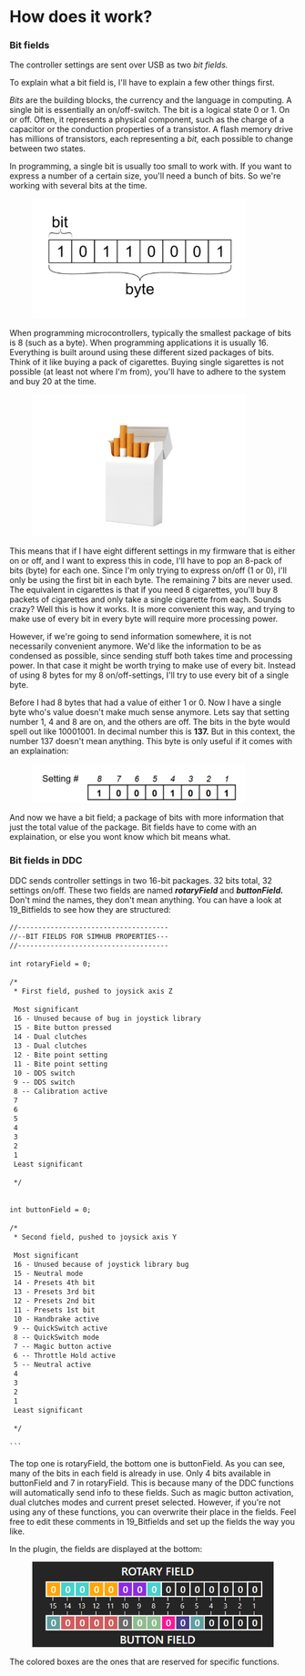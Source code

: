 # How does it work?

### Bit fields

The controller settings are sent over USB as two _bit fields._&#x20;

To explain what a bit field is, I'll have to explain a few other things first.

_Bits_ are the building blocks, the currency and the language in computing. A single bit is essentially an on/off-switch. The bit is a logical state 0 or 1. On or off. Often, it represents a physical component, such as the charge of a capacitor or the conduction properties of a transistor. A flash memory drive has millions of transistors, each representing a _bit,_ each possible to change between two states.&#x20;

In programming, a single bit is usually too small to work with. If you want to express a number of a certain size, you'll need a bunch of bits. So we're working with several bits at the time.&#x20;

<figure><img src="../../.gitbook/assets/image (121).png" alt="" width="375"><figcaption></figcaption></figure>

When programming microcontrollers, typically the smallest package of bits is 8 (such as a byte). When programming applications it is usually 16. Everything is built around using these different sized packages of bits. Think of it like buying a pack of cigarettes. Buying single sigarettes is not possible (at least not where I'm from), you'll have to adhere to the system and buy 20 at the time.&#x20;

<figure><img src="../../.gitbook/assets/image (124).png" alt="" width="375"><figcaption></figcaption></figure>

This means that if I have eight different settings in my firmware that is either on or off, and I want to express this in code, I'll have to pop an 8-pack of bits (byte) for each one. Since I'm only trying to express on/off (1 or 0), I'll only be using the first bit in each byte. The remaining 7 bits are never used.  The equivalent in cigarettes is that if you need 8 cigarettes, you'll buy 8 packets of cigarettes and only take a single cigarette from each. Sounds crazy? Well this is how it works. It is more convenient this way, and trying to make use of every bit in every byte will require more processing power.&#x20;

However, if we're going to send information somewhere, it is not necessarily convenient anymore. We'd like the information to be as condensed as possible, since sending stuff both takes time and processing power. In that case it might be worth trying to make use of every bit. Instead of using 8 bytes for my 8 on/off-settings, I'll try to use every bit of a single byte.

Before I had 8 bytes that had a value of either 1 or 0. Now I have a single byte who's value doesn't make much sense anymore. Lets say that setting number 1, 4 and 8 are on, and the others are off. The bits in the byte would spell out like 10001001. In decimal number this is **137.** But in this context, the number 137 doesn't mean anything. This byte is only useful if it comes with an explaination:

<figure><img src="../../.gitbook/assets/image (123).png" alt="" width="375"><figcaption></figcaption></figure>

And now we have a bit field; a package of bits with more information that just the total value of the package. Bit fields have to come with an explaination, or else you wont know which bit means what.&#x20;

### Bit fields in DDC

DDC sends controller settings in two 16-bit packages. 32 bits total, 32 settings on/off. These two fields are named _**rotaryField**_ and _**buttonField.**_ Don't mind the names, they don't mean anything. You can have a look at 19\_Bitfields to see how they are structured:

````
//-------------------------------------
//--BIT FIELDS FOR SIMHUB PROPERTIES---
//-------------------------------------

int rotaryField = 0;

/*
 * First field, pushed to joysick axis Z

 Most significant
 16 - Unused because of bug in joystick library
 15 - Bite button pressed
 14 - Dual clutches
 13 - Dual clutches
 12 - Bite point setting
 11 - Bite point setting
 10 - DDS switch
 9 -- DDS switch
 8 -- Calibration active
 7
 6
 5
 4
 3
 2
 1
 Least significant

 */
 

int buttonField = 0;

/*
 * Second field, pushed to joysick axis Y

 Most significant
 16 - Unused because of joystick library bug
 15 - Neutral mode
 14 - Presets 4th bit
 13 - Presets 3rd bit
 12 - Presets 2nd bit
 11 - Presets 1st bit
 10 - Handbrake active
 9 -- QuickSwitch active
 8 -- QuickSwitch mode
 7 -- Magic button active
 6 -- Throttle Hold active
 5 -- Neutral active
 4
 3
 2
 1
 Least significant

 */

```
````

The top one is rotaryField, the bottom one is buttonField. As you can see, many of the bits in each field is already in use. Only 4 bits available in buttonField and 7 in rotaryField. This is because many of the DDC functions will automatically send info to these fields. Such as magic button activation, dual clutches modes and current preset selected. However, if you're not using any of these functions, you can overwrite their place in the fields. Feel free to edit these comments in 19\_Bitfields and set up the fields the way you like.&#x20;

In the plugin, the fields are displayed at the bottom:

<figure><img src="../../.gitbook/assets/image (109).png" alt=""><figcaption></figcaption></figure>

The colored boxes are the ones that are reserved for specific functions.&#x20;
